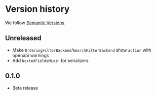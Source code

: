 # Version history

We follow [Semantic Versions](https://semver.org/).

## Unreleased

- Make `OrderingFilterBackend`/`SearchFilterBackend` show `action` with openapi warnings
- Add `NestedFieldsMixin` for serializers

## 0.1.0

- Beta release
